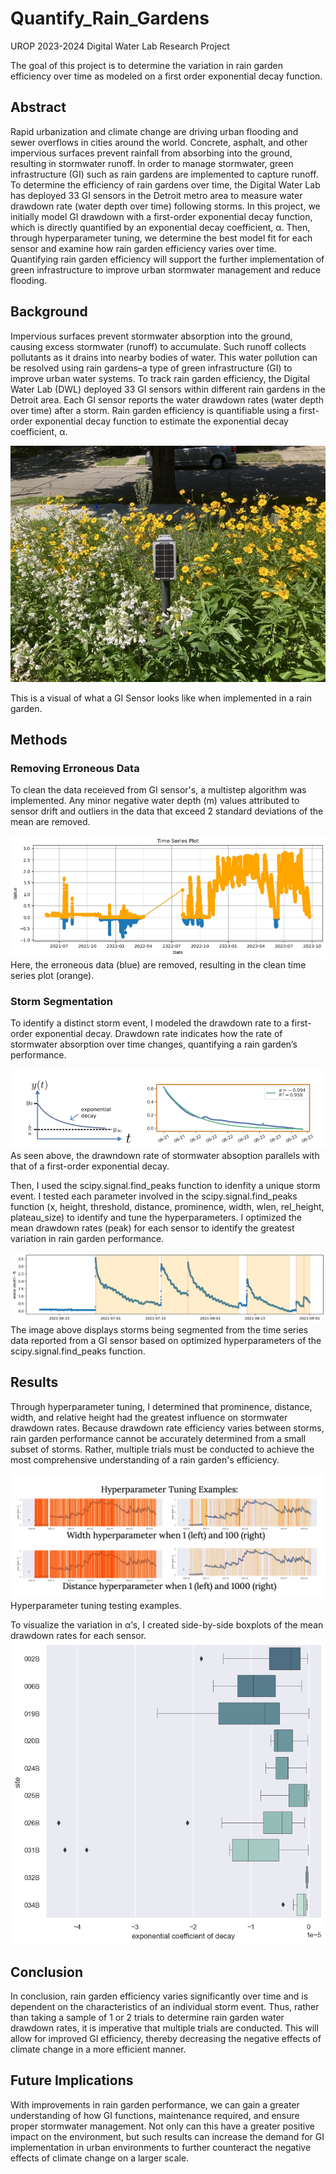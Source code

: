 # Quantify_Rain_Gardens
UROP 2023-2024 Digital Water Lab Research Project

The goal of this project is to determine the variation in rain garden efficiency over time as modeled on a first order exponential decay function.

## Abstract
Rapid urbanization and climate change are driving urban flooding and sewer overflows in cities around the world. Concrete, asphalt, and other impervious surfaces prevent rainfall from absorbing into the ground, resulting in stormwater runoff. In order to manage stormwater, green infrastructure (GI) such as rain gardens are implemented to capture runoff. To determine the efficiency of rain gardens over time, the Digital Water Lab has deployed 33 GI sensors in the Detroit metro area to measure water drawdown rate (water depth over time) following storms. In this project, we initially model GI drawdown with a first-order exponential decay function, which is directly quantified by an exponential decay coefficient, α. Then, through hyperparameter tuning, we determine the best model fit for each sensor and examine how rain garden efficiency varies over time. Quantifying rain garden efficiency will support the further implementation of green infrastructure to improve urban stormwater management and reduce flooding.

## Background
Impervious surfaces prevent stormwater absorption into the ground, causing excess stormwater (runoff) to accumulate. Such runoff collects pollutants as it drains into nearby bodies of water. This water pollution can be resolved using rain gardens–a type of green infrastructure (GI) to improve urban water systems. To track rain garden efficiency, the Digital Water Lab (DWL) deployed 33 GI sensors within different rain gardens in the Detroit area. Each GI sensor reports the water drawdown rates (water  depth over time) after a storm. Rain garden efficiency is quantifiable using a first-order exponential decay function to estimate the exponential decay coefficient, α. 

![GI Sensor](https://github.com/shinapatel/Quantify_Rain_Gardens/blob/main/GI_sensor.jpeg)

This is a visual of what a GI Sensor looks like when implemented in a rain garden.

## Methods
### Removing Erroneous Data
To clean the data receieved from GI sensor's, a multistep algorithm was implemented. Any minor negative water depth (m) values attributed to sensor drift and outliers in the data that exceed 2 standard deviations of the mean are removed.

![Clean time series data](https://github.com/shinapatel/Quantify_Rain_Gardens/blob/main/overlay_clean_data.png)
Here, the erroneous data (blue) are removed, resulting in the clean time series plot (orange).

### Storm Segmentation
To identify a distinct storm event, I modeled the drawdown rate to a first-order exponential decay. Drawdown rate indicates how the rate of stormwater absorption over time changes, quantifying a rain garden’s performance. 

![Decay Plots](https://github.com/shinapatel/Quantify_Rain_Gardens/blob/main/exponential_decay.png)
As seen above, the drawndown rate of stormwater absoption parallels with that of a first-order exponential decay.

Then, I used the scipy.signal.find_peaks function to idenfity a unique storm event. I tested each parameter involved in the scipy.signal.find_peaks function (x, height, threshold, distance, prominence, width, wlen, rel_height, plateau_size) to identify and tune the hyperparameters. I optimized the mean drawdown rates (peak) for each sensor to identify the greatest variation in rain garden performance.
          
![Storms Segmentation](https://github.com/shinapatel/Quantify_Rain_Gardens/blob/main/decay_plots.png)
The image above displays storms being segmented from the time series data reported from a GI sensor based on optimized hyperparameters of the scipy.signal.find_peaks function.

## Results
Through hyperparameter tuning, I determined that prominence, distance, width, and relative height had the greatest influence on stormwater drawdown rates. Because drawdown rate efficiency varies between storms, rain garden performance cannot be accurately determined from a small subset of storms. Rather, multiple trials must be conducted to achieve the most comprehensive understanding of a rain garden's efficiency.

![Hyperparameter Tuning](https://github.com/shinapatel/Quantify_Rain_Gardens/blob/main/hyperparameter_tuning.png)
Hyperparameter tuning testing examples.

To visualize the variation in α’s, I created side-by-side boxplots of the mean drawdown rates for each sensor.
![Box Plots](https://github.com/shinapatel/Quantify_Rain_Gardens/blob/main/box_plots_final.png)

## Conclusion
In conclusion, rain garden efficiency varies significantly over time and is dependent on the characteristics of an individual storm event. Thus, rather than taking a sample of 1 or 2 trials to determine rain garden water drawdown rates, it is imperative that multiple trials are conducted. This will allow for improved GI efficiency, thereby decreasing the negative effects of climate change in a more efficient manner.

## Future Implications
With improvements in rain garden performance, we can gain a greater understanding of how GI functions, maintenance required, and ensure proper stormwater management. Not only can this have a greater positive impact on the environment, but such results can increase the demand for GI implementation in urban environments to further counteract the negative effects of climate change on a larger scale.